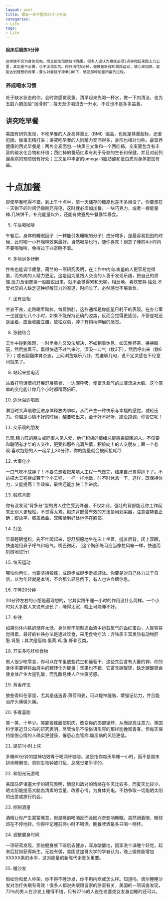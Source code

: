 ```yaml
---
layout: post
title: 保证一天不困的25个小方法
categories:
- Life
tags:
- Life
---
```


#### 起床后锻炼5分钟 
    这样做不仅为身体充电，而且能加倍燃烧卡路里。很多人误认为晨练必须5点钟爬起来跑上几公里，其实是不必要，也不太现实的。你只消花5分钟，做做俯卧撑和跳跃运动，使心率加快，就能达到理想的效果；要么对着镜子冲拳100下，感受那种能量积蓄的过程。
### 养成喝水习惯 

处于缺水状态的你，会时常感觉衰惫。清早起来先喝一杯水，做一下内清洁，也为五脏六腑加些“润滑剂”；每天至少喝进去一升水，不过也不是多多益善。
## 讲究吃早餐

美国有研究发现，不吃早餐的人身高体重比（BMI）偏高，也就是体重超标，还爱犯困，做事无精打采；讲究吃早餐的人则精力充沛得多，身形也相对匀称。最营养健康的西式早餐是：两片全麦面包.一块熏三文鱼和一个西红柿。全麦面包含有丰富的碳水化合物和纤维；西红柿的番茄红素有利于骨骼的生长和保健，并且对前列腺疾病的预防很有好处；三文鱼中丰富的omega-3脂肪酸和蛋白质对身体更加有益。

# 十点加餐 

即使早餐吃得不错，到上午十点半，前一天储存的糖原也差不多用没了。你要想在一天剩下的时间仍像刚充完电，这时就必须加加餐。一块巧克力，或者一根能量棒.几块饼干，补充能量以外，还能有效避免午餐暴饮暴食。

5.  午后喝咖啡 

午餐后，身体的睡眠因子（一种能引发睡眠的分子）成分增多，是最容易犯困的时候，此时喝一小杯咖啡效果最好。当然喝茶也行，随你喜欢！别忘了睡前4小时内不要喝咖啡，免得过于兴奋睡不着。

6.  多倾诉多纾解 

性格也能调节疲惫。荷兰的一项研究表明，在工作中内向.害羞的人更容易觉得累，而外向的人精力更足，这是因为爱跟人交谈的人善于发现乐趣，把自己的烦恼.压力及倒霉事一股脑说出来，就不会觉得累和无聊，相反地，喜欢安静.独处.不爱社交的人缺乏这种纾解压力的渠道，时间长了，必然感觉不堪重负。

7.  坐有坐相

坐姿不良，走路踢里踏拉，耸肩腆肚，这些通常是你能量已耗干的表现。在办公室一坐就是七八个小时，如果不能保持正确的姿势，反而会觉得更疲劳。不管是站还是坐着，应当收腹立腰，放松双肩，脖子有稍稍伸展的感觉。

8.  张驰结合 

工作中碰到难题，一时半会儿又没法解决，不如稍事休息，如去倒杯茶，换换脑筋，然后接着干。累得快透不过气来时，深吸一口气（数3下），然后呼出来（数6下）；或者翻翻体育杂志，上网浏览娱乐八卦，找谁聊几句，说不定灵感在不经意间就来了。

9.  站起来接电话

站着打电话借机舒展舒展筋骨，一边深呼吸，使富含氧气的血液流进大脑。这个简单的变化能让你几个小时都精两倍旺。

10.  边沐浴边唱歌 

淋浴时大声唱歌促进身体释放内啡呔，从而产生一种快乐与幸福的感觉，减轻压力。你越是心情不好的时候，越要唱出来，至于好不好听，跑没跑调，你管它呢！

11.  交乐观的朋友

乐观.精力旺的朋友或同事人见人爱，他们积极的情绪总能感染周围的人。不仅要和聪明有才华的人交往，更要和那些充满热情，积极向上的人交朋友；跟一个悲观.喜欢抱怨的人一起呆上30分钟，你的能量就会被间接耗尽

12.  大事化小

一口气吃不成胖子！不要总想着把某项大工程一气做完，结果自己累得趴下了。不妨把大工程拆成若干个小工程，一样一样地做，时不时休息一下，这样，既保持体力，又能提高工作效率，最终还能加快工作进度。

13.  锻炼背部

你有没发现“背多分”型的男人往往受到殊遇，不仅如此，强壮的背部能让你工作起来比别人更轻松，不觉得太累。锻炼背部最有效的方法是用划桨器，注意姿势要正确；脚放平，膝盖微曲，双桨恰到好处地停在胸部。

14.  打坐

早晨睡眼惺松，先不忙爬起来，舒舒服服地坐在床上坐着，挺直后背，闭上双眼，快速地用鼻子呼气和吸气，嘴巴微闭。（这个胸部练习应当像拉风箱一样，快速而机械地进行）

15.  每天运动

哪怕你再忙，也要坚持锻炼，或跑步或键步走或游泳。你要是对自己体力过于自信，以为年轻就是本钱，不会那么轻易倒下，有人也许会跟你急。

16.  午睡20分钟

20分钟左右的小憩是最理想的，它其实跟午睡一小时的作用没什么两样。一个小时对大多数人来说有点长了，睡得太沉，晚上可能睡不好。

17.  补铁 

如果你体内铁的储存太低，身体就不能制造血液中运载氧气的血红蛋白，人就容易觉得累。最好的补铁办法是通过饮食，采用食物疗法：含铁质丰富发热有动物肝脏.肾脏；其次是瘦肉.蛋黄.鸡.鱼.虾和豆类。

18.  开车多吃纤维食物

男人很少吃零食，你可以在车里放些花生和葡萄干，这些东西含有大量的钾，你的身体需要钾将血液中的糖转化为能量；坚果也不错，它富含碳酸镁，缺乏碳酸镁会使身体产生大量乳酸，而乳酸易使人产生疲劳感。

19.  芳香疗法

放些香料在家里，尤其是迷迭香.薄荷和姜，可以提神醒脑，增强记忆力，并且能治疗头痛偏头痛。

20.  多看喜剧

笑一笑，十年少。笑能锻炼面部肌肉，改变你的面部循环，从而提高注意力。英国科学家近日公布的研究表明，尽管快乐不像俗语形容的那样能挽留青春，但每天保持愉悦心情的人确实更健康，罹患心血管病.糖尿病的风险更低。

21.  提前1小时上床

多睡60分钟的提神功效等于喝两杯咖啡。这是指你每天早睡一小时，而不是周末拼命睡懒觉。否则生物钟被打乱，总感觉晕乎乎的。

22.  和阳光玩游戏

美国马萨诸塞大学的研究表明，愤怒和敌对的情绪在冬天比较多，而夏天比较少。晒太阳能提高大脑血清素的含量，改善心情，为身体充电。不妨争取一切能晒太阳的出差或旅行机会。

23.  控制酒量

酒精让你产生蒙蒙睡意，但是睡前喝酒反而会因兴奋影响睡眠，虽然闭着眼，眼球却在不停地转。你得牢记睡前两小时不喝酒，晚餐啤酒最多只喝一两杯。

24.  调整健身时间

一项研究发现，那些健身族下班后去健身，浑身酸酸地，回家洗个澡睡个好觉，起来后犹如获得新生，无独有偶，美国芝加哥大学的学者认为，晚上锻炼能增加XXXXX素的水平，这对能量的新陈代谢至关重要。

25.  睡沙发

假如你和爱人吵架，你不得不睡沙发，你不用内疚或怎么样。知道吗，偶尔睡睡沙发对治疗失眠有奇效！很多人都说失眠跟自家的卧室有关，美国的一项调查发现，72％的男人在沙发上睡得不错，只有27％的人说在老婆或女友身边睡的还可以。

